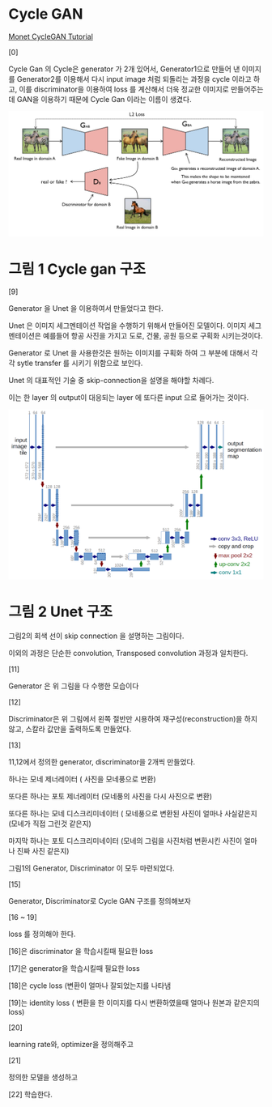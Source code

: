 # Cycle GAN

[Monet CycleGAN Tutorial](https://www.kaggle.com/amyjang/monet-cyclegan-tutorial)

[0]

Cycle Gan 의 Cycle은 generator 가 2개 있어서,
Generator1으로 만들어 낸 이미지를 Generator2를 이용해서 다시 input image 처럼 되돌리는
과정을 cycle 이라고 하고, 이를 discriminator을 이용하여 loss 를 계산해서 더욱 정교한 이미지로
만들어주는데 GAN을 이용하기 때문에 Cycle Gan 이라는 이름이 생겼다.

![Cycle%20GAN%20b8c0232a79c4443eba74b3e1b8369bb4/687474703a2f2f6572696b6c696e6465726e6f72656e2e73652f696d616765732f6379636c6567616e2e706e67.png](Cycle%20GAN%20b8c0232a79c4443eba74b3e1b8369bb4/687474703a2f2f6572696b6c696e6465726e6f72656e2e73652f696d616765732f6379636c6567616e2e706e67.png)

# 그림 1 Cycle gan 구조

[9]

Generator 을 Unet 을 이용하여서 만들었다고 한다.

Unet 은 이미지 세그멘테이션 작업을 수행하기 위해서 만들어진 모델이다.
이미지 세그멘테이션은 예를들어 항공 사진을 가지고 도로, 건물, 공원 등으로 구획화 시키는것이다.

Generator 로 Unet 을 사용한것은 원하는 이미지를 구획화 하여 그 부분에 대해서 각각
sytle transfer 를 시키기 위함으로 보인다.

Unet 의 대표적인 기술 중 skip-connection을 설명을 해야할 차례다.

이는 한 layer 의 output이 대응되는 layer 에 또다른 input 으로 들어가는 것이다.

![Cycle%20GAN%20b8c0232a79c4443eba74b3e1b8369bb4/main-qimg-d5a93e82cb553c7d6db9b0b46a4a56d4.png](Cycle%20GAN%20b8c0232a79c4443eba74b3e1b8369bb4/main-qimg-d5a93e82cb553c7d6db9b0b46a4a56d4.png)

# 그림 2 Unet 구조

그림2의 회색 선이 skip connection 을 설명하는 그림이다.

이외의 과정은 단순한 convolution, Transposed convolution 과정과 일치한다.

[11]

Generator 은 위 그림을 다 수행한 모습이다

[12]

Discriminator은 위 그림에서 왼쪽 절반만 시용하여 재구성(reconstruction)을 하지 않고, 스칼라 값만을 출력하도록 만들었다.

[13]

11,12에서 정의한 generator, discriminator을 2개씩 만들었다.

하나는 모네 제너레이터 ( 사진을 모네풍으로 변환)

또다른 하나는 포토 제너레이터 (모네풍의 사진을 다시 사진으로 변환)

또다른 하나는 모네 디스크리미네이터 ( 모네풍으로 변환된 사진이 얼마나 사실같은지 (모네가 직접 그린것 같은지)

마지막 하나는 포토 디스크리미네이터 (모네의 그림을 사진처럼 변환시킨 사진이 얼마나 진짜 사진 같은지)

그림1의 Generator, Discriminator 이 모두 마련되었다.

 [15]

Generator, Discriminator로 Cycle GAN 구조를 정의해보자

[16 ~ 19]

loss 를 정의해야 한다. 

[16]은 discriminator 을 학습시킬때 필요한 loss

[17]은 generator을 학습시킬때 필요한 loss

[18]은 cycle loss (변환이 얼마나 잘되었는지를 나타냄

[19]는 identity loss ( 변환을 한 이미지를 다시 변환하였을때 얼마나 원본과 같은지의 loss)

[20]

learning rate와, optimizer을 정의해주고 

[21]

정의한 모델을 생성하고

[22] 학습한다.